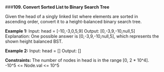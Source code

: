 ###**109. Convert Sorted List to Binary Search Tree**

Given the head of a singly linked list where elements are sorted in ascending order, convert it to a height-balanced binary search tree.

**Example 1:**
Input: head = [-10,-3,0,5,9]
Output: [0,-3,9,-10,null,5]
Explanation: One possible answer is [0,-3,9,-10,null,5], which represents the shown height balanced BST.

**Example 2:**
Input: head = []
Output: []
 

**Constraints:**
The number of nodes in head is in the range [0, 2 * 10^4].
-10^5 <= Node.val <= 10^5
